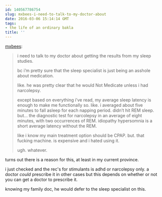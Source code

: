 ```yaml
---
id: 140567786754
slug: mxbees-i-need-to-talk-to-my-doctor-about
date: 2016-03-06 15:14:14 GMT
tags:
- the life of an ordinary bakla
title: ''
---
```

<p><a class="tumblr_blog" href="http://mxbees.tumblr.com/post/140566445584">mxbees</a>:</p>
<blockquote>
<p>i need to talk to my doctor about getting the results from my sleep studies.</p>

<p>bc i’m pretty sure that the sleep specialist is just being an asshole about medication.</p>

<p>like. he was pretty clear that he would Not Medicate unless i had narcolepsy.</p>

<p>except based on everything i’ve read, my average sleep latency is enough to make me functionally so. like. i averaged about five minutes to fall asleep for each napping period. didn’t hit REM sleep. but… the diagnostic test for narcolepsy in an average of eight minutes, with two occurrences of REM. idiopathy hypersomnia is a short average latency without the REM.</p>

<p>like i know my main treatment option should be CPAP. but. that fucking machine. is expensive and i hated using it.</p>

<p>ugh. whatever.</p>
</blockquote>

turns out there is a reason for this, at least in my current province.

i just checked and the rec's for stimulants is adhd or narcolepsy only. a doctor *could* prescribe it in other cases but this depends on whether or not you can get a doctor to prescribe it. 

knowing my family doc, he would defer to the sleep specialist on this. 